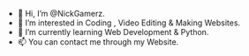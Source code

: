 - 👋 Hi, I’m @NickGamerz.
- 👀 I’m interested in Coding , Video Editing & Making Websites.
- 🌱 I’m currently learning Web Development & Python.
- 📫 You can contact me through my Website.

<!---
NickGamerz/NickGamerz is a ✨ special ✨ repository because its `README.md` (this file) appears on your GitHub profile.
You can click the Preview link to take a look at your changes.
--->
